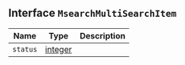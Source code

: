 ## Interface `MsearchMultiSearchItem`

| Name | Type | Description |
| - | - | - |
| `status` | [integer](./integer.md) | &nbsp; |

